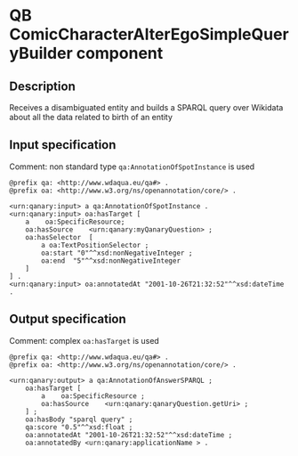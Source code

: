 # QB ComicCharacterAlterEgoSimpleQueryBuilder component

## Description

Receives a disambiguated entity and builds a SPARQL query over Wikidata about all the data related to birth of an entity

## Input specification

Comment: non standard type `qa:AnnotationOfSpotInstance` is used

```ttl
@prefix qa: <http://www.wdaqua.eu/qa#> .
@prefix oa: <http://www.w3.org/ns/openannotation/core/> .

<urn:qanary:input> a qa:AnnotationOfSpotInstance .
<urn:qanary:input> oa:hasTarget [
    a    oa:SpecificResource;
    oa:hasSource    <urn:qanary:myQanaryQuestion> ;
    oa:hasSelector  [
        a oa:TextPositionSelector ;
        oa:start "0"^^xsd:nonNegativeInteger ;
        oa:end  "5"^^xsd:nonNegativeInteger
    ]
] .
<urn:qanary:input> oa:annotatedAt "2001-10-26T21:32:52"^^xsd:dateTime .
```

## Output specification

Comment: complex `oa:hasTarget` is used

```ttl
@prefix qa: <http://www.wdaqua.eu/qa#> .
@prefix oa: <http://www.w3.org/ns/openannotation/core/> .

<urn:qanary:output> a qa:AnnotationOfAnswerSPARQL ;
    oa:hasTarget [
		a    oa:SpecificResource ;
	    oa:hasSource    <urn:qanary:qanaryQuestion.getUri> ;
	] ;
    oa:hasBody "sparql query" ;
    qa:score "0.5"^^xsd:float ;
    oa:annotatedAt "2001-10-26T21:32:52"^^xsd:dateTime ;
    oa:annotatedBy <urn:qanary:applicationName > .
```